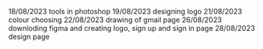 18/08/2023 tools in photoshop
19/08/2023 designing logo
21/08/2023 colour choosing 
22/08/2023 drawing of gmail page
26/08/2023 downloding figma and creating logo, sign up and sign in page
28/08/2023 design page 
